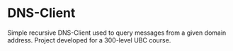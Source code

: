 # DNS-Client

Simple recursive DNS-Client used to query messages from a given domain address. Project developed for a 300-level UBC course.

